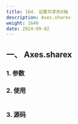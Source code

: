 ```yaml
---
title: 164. 设置共享的X轴
description: Axes.sharex
weight: 1640
date: 2024-09-02
---
```

<style>
th, td {
  border: 1px solid rgb(190, 190, 190);
}
</style>


## 一、 Axes.sharex


### 1. 参数




### 2. 使用



```python


```


### 3. 源码
```python

```




